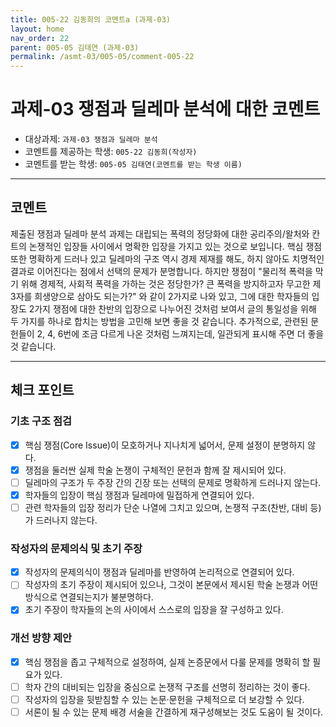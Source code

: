 ```yaml
---
title: 005-22 김동희의 코멘트a (과제-03) 
layout: home
nav_order: 22
parent: 005-05 김태연 (과제-03)
permalink: /asmt-03/005-05/comment-005-22
---
```


# 과제-03 쟁점과 딜레마 분석에 대한 코멘트

- 대상과제: `과제-03 쟁점과 딜레마 분석`
- 코멘트를 제공하는 학생: `005-22 김동희(작성자)` 
- 코멘트를 받는 학생: `005-05 김태연(코멘트를 받는 학생 이름)` 

---

## 코멘트

제출된 쟁점과 딜레마 분석 과제는 대립되는 폭력의 정당화에 대한 공리주의/왈처와 칸트의 논쟁적인 입장들 사이에서 명확한 입장을 가지고 있는 것으로 보입니다. 핵심 쟁점 또한 명확하게 드러나 있고 딜레마의 구조 역시 경제 제재를 해도, 하지 않아도 치명적인 결과로 이어진다는 점에서 선택의 문제가 분명합니다. 하지만 쟁점이 "물리적 폭력을 막기 위해 경제적, 사회적 폭력을 가하는 것은 정당한가? 큰 폭력을 방지하고자 무고한 제3자를 희생양으로 삼아도 되는가?" 와 같이 2가지로 나와 있고, 그에 대한 학자들의 입장도 2가지 쟁점에 대한 찬반의 입장으로 나누어진 것처럼 보여서 글의 통일성을 위해 두 가지를 하나로 합치는 방법을 고민해 보면 좋을 것 같습니다. 추가적으로, 관련된 문헌들이 2, 4, 6번에 조금 다르게 나온 것처럼 느껴지는데, 일관되게 표시해 주면 더 좋을 것 같습니다.  

---

## 체크 포인트

### **기초 구조 점검**
- [x] 핵심 쟁점(Core Issue)이 모호하거나 지나치게 넓어서, 문제 설정이 분명하지 않다.
- [x] 쟁점을 둘러싼 실제 학술 논쟁이 구체적인 문헌과 함께 잘 제시되어 있다.
- [ ] 딜레마의 구조가 두 주장 간의 긴장 또는 선택의 문제로 명확하게 드러나지 않는다.
- [x] 학자들의 입장이 핵심 쟁점과 딜레마에 밀접하게 연결되어 있다.
- [ ] 관련 학자들의 입장 정리가 단순 나열에 그치고 있으며, 논쟁적 구조(찬반, 대비 등)가 드러나지 않는다.

### **작성자의 문제의식 및 초기 주장**
- [x] 작성자의 문제의식이 쟁점과 딜레마를 반영하여 논리적으로 연결되어 있다.
- [ ] 작성자의 초기 주장이 제시되어 있으나, 그것이 본문에서 제시된 학술 논쟁과 어떤 방식으로 연결되는지가 불분명하다.
- [x] 초기 주장이 학자들의 논의 사이에서 스스로의 입장을 잘 구성하고 있다.

### **개선 방향 제안**
- [x] 핵심 쟁점을 좁고 구체적으로 설정하여, 실제 논증문에서 다룰 문제를 명확히 할 필요가 있다.
- [ ] 학자 간의 대비되는 입장을 중심으로 논쟁적 구조를 선명히 정리하는 것이 좋다.
- [ ] 작성자의 입장을 뒷받침할 수 있는 논문·문헌을 구체적으로 더 보강할 수 있다.
- [ ] 서론이 될 수 있는 문제 배경 서술을 간결하게 재구성해보는 것도 도움이 될 것이다.
